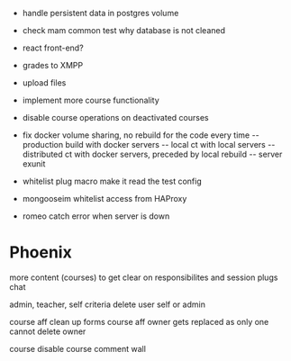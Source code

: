 
- handle persistent data in postgres volume
- check mam common test why database is not cleaned
- react front-end?

- grades to XMPP
- upload files
- implement more course functionality

- disable course operations on deactivated courses

- fix docker volume sharing, no rebuild for the code every time
-- production build with docker servers
-- local ct with local servers
-- distributed ct with docker servers, preceded by local rebuild
-- server exunit

- whitelist plug macro make it read the test config
- mongooseim whitelist access from HAProxy
- romeo catch error when server is down


# Phoenix

more content (courses) to get clear on responsibilites and session plugs
chat

admin, teacher, self criteria
delete user self or admin

course aff clean up forms
course aff owner gets replaced as only one
cannot delete owner

course disable
course comment wall
